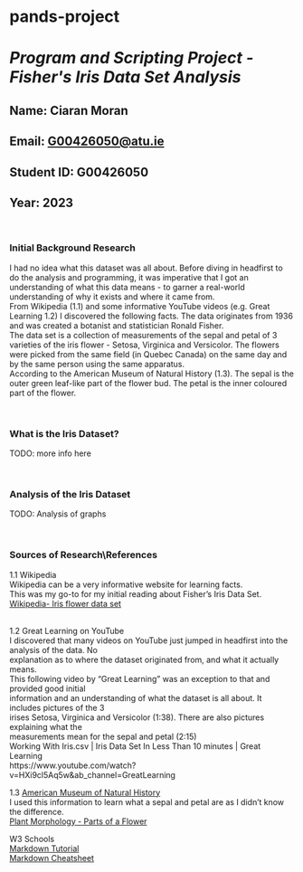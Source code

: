 # pands-project
# *Program and Scripting Project - Fisher's Iris Data Set Analysis*
## Name: Ciaran Moran
## Email: G00426050@atu.ie
## Student ID: G00426050
## Year: 2023

<br />

### Initial Background Research

<p>
I had no idea what this dataset was all about. Before diving in headfirst to do the analysis and programming, it was imperative that I got an understanding of what this data means - to garner a real-world understanding of why it exists and where it came from. 
<br />
 From Wikipedia (1.1) and some informative YouTube videos (e.g. Great Learning 1.2) I discovered the following facts. The data originates from 1936 and was created a botanist and statistician Ronald Fisher. 
<br />
The data set is a collection of measurements of the sepal and petal of 3 varieties of the iris flower - Setosa, Virginica and Versicolor. The flowers were picked from the same field (in Quebec Canada) on the same day and by the same person using the same apparatus. 
<br />
According to the American Museum of Natural History (1.3). 
The sepal is the outer green leaf-like part of the flower bud.  
The petal is the inner coloured part of the flower.	 
</p>

<br />

### What is the Iris Dataset? 
<p>
TODO: more info here
</p>

<br />

### Analysis of the Iris Dataset 
<p>
TODO: Analysis of graphs
</p>

<br />

### Sources of Research\References
<p>
1.1 Wikipedia 
<br />
Wikipedia can be a very informative website for learning facts. 
<br />
This was my go-to for my initial reading about Fisher’s Iris Data Set. 
<br />
<a href="https://en.wikipedia.org/wiki/Iris_flower_data_set">Wikipedia- Iris flower data set</a> 
</p>
<p>
<br />
1.2 Great Learning on YouTube 
<br />
I discovered that many videos on YouTube just jumped in headfirst into the analysis of the data. No <br />
explanation as to where the dataset originated from, and what it actually means. 
<br />
This following video by “Great Learning” was an exception to that and provided good initial 
<br />
information and an understanding of what the dataset is all about. It includes pictures of the 3 <br />
irises Setosa, Virginica and Versicolor (1:38). There are also pictures explaining what the 
<br />
measurements mean for the sepal and petal (2:15) 
<br />
Working With Iris.csv | Iris Data Set In Less Than 10 minutes | Great Learning 
<br />
https://www.youtube.com/watch?v=HXi9cl5Aq5w&ab_channel=GreatLearning
</p>

<p>
1.3 <a href="https://www.amnh.org">American Museum of Natural History</a>  
<br />
I used this information to learn what a sepal and petal are as I didn’t know the difference. 
<br />
<a href="https://www.amnh.org/learn-teach/curriculum-collections/biodiversity-counts/plant-identification/plant-morphology/parts-of-a-flower#:~:text=Sepal%3A%20The%20outer%20parts%20of,slender%20filament%20supporting%20the%20anther">Plant Morphology - Parts of a Flower</a>
</p>

<p>
W3 Schools
<br />
<a href="https://www.w3schools.io/file/markdown-introduction/">Markdown Tutorial</a>
<br />
<a href= "https://www.w3schools.io/file/markdown-cheatsheet/">Markdown Cheatsheet</a>
</p>
